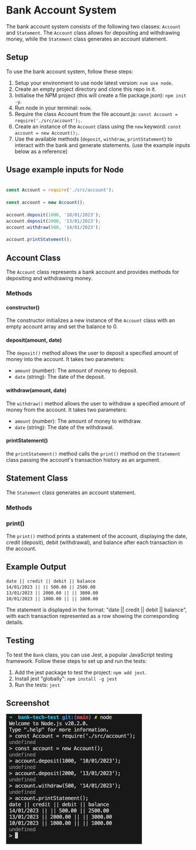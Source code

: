 # Bank Account System

The bank account system consists of the following two classes: `Account` and `Statement`. The `Account` class allows for depositing and withdrawing money, while the `Statement` class generates an account statement.

## Setup

To use the bank account system, follow these steps:

1. Setup your environment to use node latest version: `nvm use node`.
2. Create an empty project directory and clone this repo in it.
3. Initialise the NPM project (this will create a file package.json): `npm init -y`.
3. Run node in your terminal:  `node`.
4. Require the class Account from the file account.js: `const Account = require('./src/account');`.
4. Create an instance of the `Account` class using the `new` keyword: `const account = new Account();`.
5. Use the available methods (`deposit`, `withdraw`, `printStatement`) to interact with the bank and generate statements. (use the example inputs below as a reference)
## Usage example inputs for Node

```javascript

const Account = require('./src/account');

const account = new Account();

account.deposit(1000, '10/01/2023');
account.deposit(2000, '13/01/2023'); 
account.withdraw(500, '14/01/2023');

account.printStatement();
```

## Account Class
The `Account` class represents a bank account and provides methods for depositing and withdrawing money.
### Methods

#### constructor()

The constructor initializes a new instance of the `Account` class with an empty account array and set the balance to 0.

#### deposit(amount, date)

The `deposit()` method allows the user to deposit a specified amount of money into the account. It takes two parameters:

- `amount` (number): The amount of money to deposit.
- `date` (string): The date of the deposit.

#### withdraw(amount, date)

The `withdraw()` method allows the user to withdraw a specified amount of money from the account. It takes two parameters:

- `amount` (number): The amount of money to withdraw.
- `date` (string): The date of the withdrawal.

#### printStatement()

the `printStatement()` method calls the `print()` method on the `Statement` class passing the account's transaction history as an argument.


## Statement Class

The `Statement` class generates an account statement.

### Methods

### print()

The `print()` method prints a statement of the account, displaying the date, credit (deposit), debit (withdrawal), and balance after each transaction in the account.

## Example Output

```
date || credit || debit || balance
14/01/2023 || || 500.00 || 2500.00
13/01/2023 || 2000.00 || || 3000.00
10/01/2023 || 1000.00 || || 1000.00
```

The statement is displayed in the format: "date || credit || debit || balance", with each transaction represented as a row showing the corresponding details.

## Testing

To test the `Bank` class, you can use Jest, a popular JavaScript testing framework. Follow these steps to set up and run the tests:

1. Add the jest package to test the project: `npm add jest`.
2. Install jest "globally": `npm install -g jest`
3. Run the tests: `jest`

## Screenshot

![Screenshot](./screenshot.png)